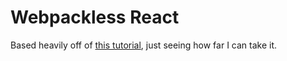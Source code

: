 # Webpackless React

Based heavily off of [this tutorial](https://github.com/oligriffiths/broccolijs-tutorial), just seeing how far I can take it.
